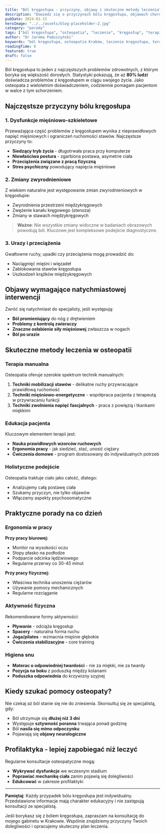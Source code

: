 ```yaml
---
title: "Ból kręgosłupa - przyczyny, objawy i skuteczne metody leczenia"
description: "Dowiedz się o przyczynach bólu kręgosłupa, objawach chorób kręgosłupa i skutecznych metodach leczenia w osteopatii. Praktyczne porady od doświadczonego osteopaty z Krakowa."
pubDate: 2024-01-15
heroImage: "../../assets/blog-placeholder-2.jpg"
category: "porady"
tags: ["ból kręgosłupa", "osteopatia", "leczenie", "kręgosłup", "terapia manualna", "rehabilitacja"]
author: "Dr Jarema Paduszyński"
keywords: "ból kręgosłupa, osteopatia Kraków, leczenie kręgosłupa, terapia manualna, fizjoterapeuta Kraków"
readingTime: 8
featured: true
draft: false
---
```


Ból kręgosłupa to jeden z najczęstszych problemów zdrowotnych, z którym boryka się większość dorosłych. Statystyki pokazują, że aż **80% ludzi** doświadcza problemów z kręgosłupem w ciągu swojego życia. Jako osteopata z wieloletnim doświadczeniem, codziennie pomagam pacjentom w walce z tym schorzeniem.

## Najczęstsze przyczyny bólu kręgosłupa

### 1. Dysfunkcje mięśniowo-szkieletowe

Przeważająca część problemów z kręgosłupem wynika z nieprawidłowych napięć mięśniowych i ograniczeń ruchomości stawów. Najczęstsze przyczyny to:

- **Siedzący tryb życia** - długotrwała praca przy komputerze
- **Niewłaściwa postura** - zgarbiona postawa, asymetrie ciała
- **Przeciążenia związane z pracą fizyczną**
- **Stres psychiczny** powodujący napięcia mięśniowe

### 2. Zmiany zwyrodnieniowe

Z wiekiem naturalne jest występowanie zmian zwyrodnieniowych w kręgosłupie:

- Zwyrodnienia przestrzeni międzykręgowych
- Zwężenie kanału kręgowego (stenoza)
- Zmiany w stawach międzykręgowych

> **Ważne**: Nie wszystkie zmiany widoczne w badaniach obrazowych powodują ból. Kluczowe jest kompleksowe podejście diagnostyczne.

### 3. Urazy i przeciążenia

Gwałtowne ruchy, upadki czy przeciążenia mogą prowadzić do:

- Naciągnięć mięśni i więzadeł
- Zablokowania stawów kręgosłupa
- Uszkodzeń krążków międzykręgowych

## Objawy wymagające natychmiastowej interwencji

Zwróć się natychmiast do specjalisty, jeśli występują:

- **Ból promieniujący** do nóg z drętwieniem
- **Problemy z kontrolą zwieraczy**
- **Znaczne osłabienie siły mięśniowej** zwłaszcza w nogach
- **Ból po urazie** 

## Skuteczne metody leczenia w osteopatii

### Terapia manualna

Osteopatia oferuje szerokie spektrum technik manualnych:

1. **Techniki mobilizacji stawów** - delikatne ruchy przywracające prawidłową ruchomość
2. **Techniki mięśniowo-energetyczne** - współpraca pacjenta z terapeutą w przywracaniu funkcji
3. **Techniki zwolnienia napięć fascjalnych** - praca z powięzią i tkankami miękkimi

### Edukacja pacjenta

Kluczowym elementem terapii jest:

- **Nauka prawidłowych wzorców ruchowych**
- **Ergonomia pracy** - jak siedzieć, stać, unosić ciężary
- **Ćwiczenia domowe** - program dostosowany do indywidualnych potrzeb

### Holistyczne podejście

Osteopatia traktuje ciało jako całość, dlatego:

- Analizujemy całą postawę ciała
- Szukamy przyczyn, nie tylko objawów
- Włączamy aspekty psychosomatyczne

## Praktyczne porady na co dzień

### Ergonomia w pracy

**Przy pracy biurowej:**
- Monitor na wysokości oczu
- Stopy płasko na podłodze
- Podparcie odcinka lędźwiowego
- Regularne przerwy co 30-45 minut

**Przy pracy fizycznej:**
- Właściwa technika unoszenia ciężarów
- Używanie pomocy mechanicznych
- Regularne rozciąganie

### Aktywność fizyczna

Rekomendowane formy aktywności:

- **Pływanie** - odciąża kręgosłup
- **Spacery** - naturalna forma ruchu
- **Joga/pilates** - wzmacnia mięśnie głębokie
- **Ćwiczenia stabilizacyjne** - core training

### Higiena snu

- **Materac o odpowiedniej twardości** - nie za miękki, nie za twardy
- **Pozycja na boku** z poduszką między kolanami
- **Poduszka odpowiednia** do krzywizny szyjnej

## Kiedy szukać pomocy osteopaty?

Nie czekaj aż ból stanie się nie do zniesienia. Skonsultuj się ze specjalistą, gdy:

- Ból utrzymuje się **dłużej niż 3 dni**
- Występuje **sztywność poranna** trwająca ponad godzinę  
- Ból **nasila się mimo odpoczynku**
- Pojawiają się **objawy neurologiczne**

## Profilaktyka - lepiej zapobiegać niż leczyć

Regularne konsultacje osteopatyczne mogą:

- **Wykrywać dysfunkcje** we wczesnym stadium
- **Poprawiać mechanikę ciała** zanim pojawią się dolegliwości
- **Edukcować** w zakresie profilaktyki

---

**Pamiętaj**: Każdy przypadek bólu kręgosłupa jest indywidualny. Przedstawione informacje mają charakter edukacyjny i nie zastępują konsultacji ze specjalistą.

Jeśli borykasz się z bólem kręgosłupa, zapraszam na konsultację do mojego gabinetu w Krakowie. Wspólnie znajdziemy przyczyny Twoich dolegliwości i opracujemy skuteczny plan leczenia.